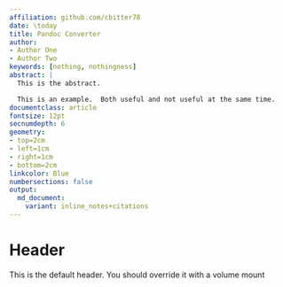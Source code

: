 ```yaml
---
affiliation: github.com/cbitter78
date: \today
title: Pandoc Converter
author:
- Author One
- Author Two
keywords: [nothing, nothingness]
abstract: |
  This is the abstract. 

  This is an example.  Both useful and not useful at the same time.
documentclass: article
fontsize: 12pt
secnumdepth: 6
geometry:
- top=2cm
- left=1cm
- right=1cm
- bottom=2cm
linkcolor: Blue
numbersections: false
output:
  md_document:
    variant: inline_notes+citations
---
```


# Header

This is the default header.  You should override it with a volume mount
